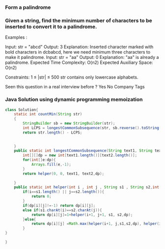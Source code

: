 ### Form a palindrome

### Given a string, find the minimum number of characters to be inserted to convert it to a palindrome.

Examples :

Input: str = "abcd"
Output: 3
Explanation: Inserted character marked with bold characters in dcbabcd, here we need minimum three characters to make it palindrome.
Input: str = "aa"
Output: 0
Explanation: "aa" is already a palindrome.
Expected Time Complexity: O(n2)
Expected Auxiliary Space: O(n2)

Constraints:
1 ≤ |str| ≤ 500
str contains only lowercase alphabets.

Seen this question in a real interview before ?
Yes
No
Company Tags



### Java Solution using dynamic programming memoization
```java
class Solution{
    static int countMin(String str)
    { 
        StringBuilder sb = new StringBuilder(str);
        int LCPS = longestCommonSubsequence(str, sb.reverse().toString());
        return str.length() - LCPS;
        
      
    }
    public static int longestCommonSubsequence(String text1, String text2) {
        int[][]dp = new int[text1.length()][text2.length()];
        for(int[]e:dp){
            Arrays.fill(e,-1);
        }
        return helper(0, 0, text1, text2,dp);
        
    }
    public static int helper(int i , int j , String s1 , String s2,int[][]dp){
        if(i==s1.length() || j==s2.length()){
            return 0;
        }
        if(dp[i][j]!=-1) return dp[i][j];
        else if(s1.charAt(i)==s2.charAt(j)){
            return dp[i][j]=1+helper(i+1, j+1, s1, s2,dp);
        }else{
            return dp[i][j] =Math.max(helper(i+1, j,s1,s2,dp), helper(i,j+1,s1,s2,dp));
        }
}
    
}
```
